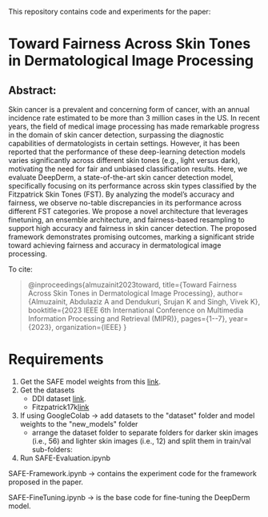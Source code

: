 This repository contains code and experiments for the paper:

# Toward Fairness Across Skin Tones in Dermatological Image Processing

## Abstract:
Skin cancer is a prevalent and concerning form of cancer, with an annual incidence rate estimated to be more than 3 million cases in the US. In recent years, the field of medical image processing has made remarkable progress in the domain of skin cancer detection, surpassing the diagnostic capabilities of dermatologists in certain settings. However, it has been reported that the performance of these deep-learning detection models varies significantly across different skin tones (e.g., light versus dark), motivating the need for fair and unbiased classification results. Here, we evaluate DeepDerm, a state-of-the-art skin cancer detection model, specifically focusing on its performance across skin types classified by the Fitzpatrick Skin Tones (FST). By analyzing the model’s accuracy and fairness, we observe no-table discrepancies in its performance across different FST categories. We propose a novel architecture that leverages finetuning, an ensemble architecture, and fairness-based resampling to support high accuracy and fairness in skin cancer detection. The proposed framework demonstrates promising outcomes, marking a significant stride toward achieving fairness and accuracy in dermatological image processing.


To cite:

> @inproceedings{almuzainit2023toward,
    title={Toward Fairness Across Skin Tones in Dermatological Image Processing},
    author={Almuzainit, Abdulaziz A and Dendukuri, Srujan K and Singh, Vivek K},
    booktitle={2023 IEEE 6th International Conference on Multimedia Information Processing and Retrieval (MIPR)},
    pages={1--7},
    year={2023},
    organization={IEEE}
  }

# Requirements

1. Get the SAFE model weights from this [link](https://drive.google.com/file/d/1t7Ujcj8-YTQ10LQL2e37m8eeB8TRJYRA/view?usp=share_link).
2. Get the datasets
   - DDI dataset [link](https://ddi-dataset.github.io/).
   - Fitzpatrick17k[link](https://github.com/mattgroh/fitzpatrick17k)
4. If using GoogleColab -> add datasets to the "dataset" folder and model weights to the "new_models" folder
   - arrange the dataset folder to separate folders for darker skin images (i.e., 56) and lighter skin images (i.e., 12) and split them in train/val sub-folders: 
6. Run SAFE-Evaluation.ipynb

SAFE-Framework.ipynb -> contains the experiment code for the framework proposed in the paper. 

SAFE-FineTuning.ipynb -> is the base code for fine-tuning the DeepDerm model.
